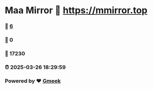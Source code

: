# Maa Mirror :link: https://mmirror.top 
### :page_facing_up: [6](https://mmirror.top/tag.html) 
### :speech_balloon: 0 
### :hibiscus: 17230 
### :alarm_clock: 2025-03-26 18:29:59 
### Powered by :heart: [Gmeek](https://github.com/Meekdai/Gmeek)
